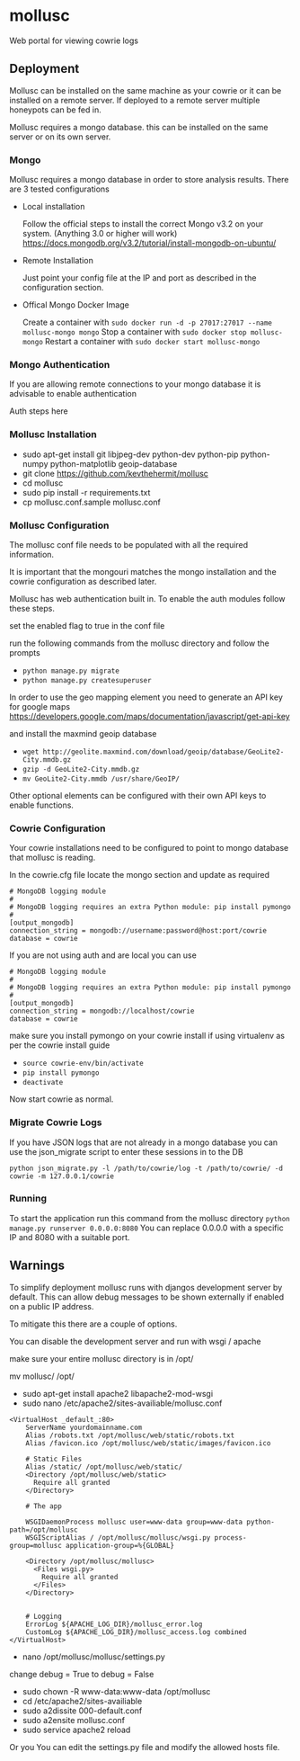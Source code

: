 # mollusc
Web portal for viewing cowrie logs

## Deployment
Mollusc can be installed on the same machine as your cowrie or it can be installed on a remote server.
If deployed to a remote server multiple honeypots can be fed in.

Mollusc requires a mongo database. this can be installed on the same server or on its own server. 

### Mongo

Mollusc requires a mongo database in order to store analysis results. There are 3 tested configurations

 - Local installation
 
    Follow the official steps to install the correct Mongo v3.2 on your system. (Anything 3.0 or higher will work)
    https://docs.mongodb.org/v3.2/tutorial/install-mongodb-on-ubuntu/
 
 - Remote Installation
 
    Just point your config file at the IP and port as described in the configuration section.
 
 - Offical Mongo Docker Image
    
    Create a container with ```sudo docker run -d -p 27017:27017 --name mollusc-mongo mongo```
    Stop a container with ```sudo docker stop mollusc-mongo```
    Restart a container with ```sudo docker start mollusc-mongo``` 
    
    
### Mongo Authentication
If you are allowing remote connections to your mongo database it is advisable to enable authentication

Auth steps here

### Mollusc Installation

- sudo apt-get install git libjpeg-dev python-dev python-pip python-numpy python-matplotlib geoip-database
- git clone https://github.com/kevthehermit/mollusc
- cd mollusc
- sudo pip install -r requirements.txt
- cp mollusc.conf.sample mollusc.conf

### Mollusc Configuration
The mollusc conf file needs to be populated with all the required information. 

It is important that the mongouri matches the mongo installation and the cowrie configuration as described later. 

Mollusc has web authentication built in. To enable the auth modules follow these steps.

set the enabled flag to true in the conf file

run the following commands from the mollusc directory and follow the prompts
- ```python manage.py migrate```
- ```python manage.py createsuperuser```



In order to use the geo mapping element you need to generate an API key for google maps 
https://developers.google.com/maps/documentation/javascript/get-api-key

and install the maxmind geoip database

- ```wget http://geolite.maxmind.com/download/geoip/database/GeoLite2-City.mmdb.gz```
- ```gzip -d GeoLite2-City.mmdb.gz```
- ```mv GeoLite2-City.mmdb /usr/share/GeoIP/```


Other optional elements can be configured with their own API keys to enable functions. 

### Cowrie Configuration
Your cowrie installations need to be configured to point to mongo database that mollusc is reading. 

In the cowrie.cfg file locate the mongo section and update as required

```
# MongoDB logging module
#
# MongoDB logging requires an extra Python module: pip install pymongo
#
[output_mongodb]
connection_string = mongodb://username:password@host:port/cowrie
database = cowrie
```
If you are not using auth and are local you can use
```
# MongoDB logging module
#
# MongoDB logging requires an extra Python module: pip install pymongo
#
[output_mongodb]
connection_string = mongodb://localhost/cowrie
database = cowrie
```

make sure you install pymongo on your cowrie install if using virtualenv as per the cowrie install guide

- ```source cowrie-env/bin/activate```
- ```pip install pymongo```
- ```deactivate```


Now start cowrie as normal. 


### Migrate Cowrie Logs

If you have JSON logs that are not already in a mongo database you can use the json_migrate script to enter these sessions in to the DB

```python json_migrate.py -l /path/to/cowrie/log -t /path/to/cowrie/ -d cowrie -m 127.0.0.1/cowrie```

### Running
To start the application run this command from the mollusc directory
```python manage.py runserver 0.0.0.0:8080```
You can replace 0.0.0.0 with a specific IP and 8080 with a suitable port.


## Warnings
To simplify deployment mollusc runs with djangos development server by default. 
This can allow debug messages to be shown externally if enabled on a public IP address. 

To mitigate this there are a couple of options. 

You can disable the development server and run with wsgi / apache 

make sure your entire mollusc directory is in /opt/

mv mollusc/ /opt/

- sudo apt-get install apache2 libapache2-mod-wsgi
- sudo nano /etc/apache2/sites-availiable/mollusc.conf

```
<VirtualHost _default_:80>
    ServerName yourdomainname.com
    Alias /robots.txt /opt/mollusc/web/static/robots.txt
    Alias /favicon.ico /opt/mollusc/web/static/images/favicon.ico
    
    # Static Files
    Alias /static/ /opt/mollusc/web/static/
    <Directory /opt/mollusc/web/static>
      Require all granted
    </Directory>
    
    # The app
    
    WSGIDaemonProcess mollusc user=www-data group=www-data python-path=/opt/mollusc
    WSGIScriptAlias / /opt/mollusc/mollusc/wsgi.py process-group=mollusc application-group=%{GLOBAL}
    
    <Directory /opt/mollusc/mollusc>
      <Files wsgi.py>
        Require all granted
      </Files>
    </Directory>

    
    # Logging
    ErrorLog ${APACHE_LOG_DIR}/mollusc_error.log
    CustomLog ${APACHE_LOG_DIR}/mollusc_access.log combined
</VirtualHost>
```

- nano /opt/mollusc/mollusc/settings.py

change debug = True to debug = False

- sudo chown -R www-data:www-data /opt/mollusc
- cd /etc/apache2/sites-availiable
- sudo a2dissite 000-default.conf
- sudo a2ensite mollusc.conf
- sudo service apache2 reload



Or you 
You can edit the settings.py file and modify the allowed hosts file. 

